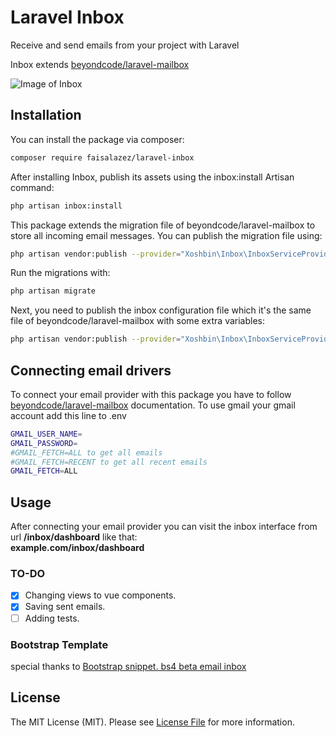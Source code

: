 # Laravel Inbox
Receive and send emails from your project with Laravel

Inbox extends [beyondcode/laravel-mailbox](https://github.com/beyondcode/laravel-mailbox)

![Image of Inbox](https://github.com/Xoshbin/laravel-inbox/blob/master/Screen-Shot.png?raw=true)

## Installation

You can install the package via composer:

```bash
composer require faisalazez/laravel-inbox
```
After installing Inbox, publish its assets using the inbox:install Artisan command:

```bash
php artisan inbox:install
```

This package extends the migration file of beyondcode/laravel-mailbox to store all incoming email messages. You can publish the migration file using:

```bash
php artisan vendor:publish --provider="Xoshbin\Inbox\InboxServiceProvider" --tag="migrations"
```

Run the migrations with:

```bash
php artisan migrate
```

Next, you need to publish the inbox configuration file which it's the same file of beyondcode/laravel-mailbox with some extra variables:

```bash
php artisan vendor:publish --provider="Xoshbin\Inbox\InboxServiceProvider" --tag="config"

```
## Connecting email drivers

To connect your email provider with this package you have to follow [beyondcode/laravel-mailbox](https://docs.beyondco.de/laravel-mailbox) documentation.
To use gmail your gmail account add this line to .env
```bash
GMAIL_USER_NAME=
GMAIL_PASSWORD=
#GMAIL_FETCH=ALL to get all emails
#GMAIL_FETCH=RECENT to get all recent emails
GMAIL_FETCH=ALL
```

## Usage

After connecting your email provider you can visit the inbox interface from url **/inbox/dashboard** like that: <br>
**example.com/inbox/dashboard**


### TO-DO
- [x] Changing views to vue components.
- [x] Saving sent emails.
- [ ] Adding tests.

### Bootstrap Template
special thanks to [Bootstrap snippet. bs4 beta email inbox](https://www.bootdey.com/snippets/view/bs4-beta-email-inbox)

## License

The MIT License (MIT). Please see [License File](LICENSE.md) for more information.
